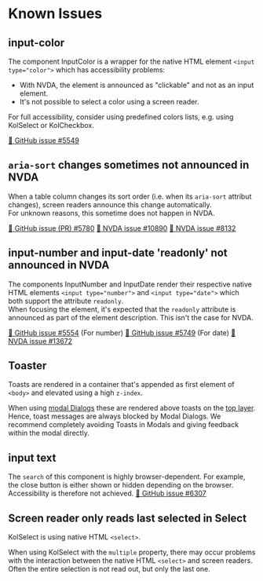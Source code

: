 <!-- Note: Headings might be used for anchor-links. Please check for references before adjusting them. -->

# Known Issues

## input-color

The component InputColor is a wrapper for the native HTML element `<input type="color">` which has accessibility problems:

- With NVDA, the element is announced as "clickable" and not as an input element.
- It's not possible to select a color using a screen reader.

For full accessibility, consider using predefined colors lists, e.g. using KolSelect or KolCheckbox.

[🐞 GitHub issue #5549](https://github.com/public-ui/kolibri/issues/5549)

## `aria-sort` changes sometimes not announced in NVDA

When a table column changes its sort order (i.e. when its `aria-sort` attribut changes), screen readers announce this change automatically.  
For unknown reasons, this sometime does not happen in NVDA.

[🐞 GitHub issue (PR) #5780](https://github.com/public-ui/kolibri/pull/5780)
[🐞 NVDA issue #10890](https://github.com/nvaccess/nvda/issues/10890)
[🐞 NVDA issue #8132](https://github.com/nvaccess/nvda/issues/8132)

## input-number and input-date 'readonly' not announced in NVDA

The components InputNumber and InputDate render their respective native HTML elements `<input type="number">` and `<input type="date">` which both support the
attribute `readonly`.  
When focusing the element, it's expected that the `readonly` attribute is announced as part of the element description. This isn't the case for NVDA.

[🐞 GitHub issue #5554](https://github.com/public-ui/kolibri/issues/5554) (For number)
[🐞 GitHub issue #5749](https://github.com/public-ui/kolibri/issues/5749) (For date)
[🐞 NVDA issue #13672](https://github.com/nvaccess/nvda/issues/13672)

## Toaster

Toasts are rendered in a container that's appended as first element of `<body>` and elevated using a high `z-index`.

When using [modal Dialogs](https://developer.mozilla.org/en-US/docs/Web/HTML/Element/dialog) these are rendered above toasts on the
[top layer](https://developer.mozilla.org/en-US/docs/Glossary/Top_layer). Hence, toast messages are always blocked by Modal Dialogs. We recommend completely
avoiding Toasts in Modals and giving feedback within the modal directly.

## input text

The `search` of this component is highly browser-dependent. For example, the close button is either shown or hidden depending on the browser. Accessibility is therefore not achieved.
[🐞 GitHub issue #6307](https://github.com/public-ui/kolibri/issues/6307)

## Screen reader only reads last selected in Select

KolSelect is using native HTML `<select>`. 

When using KolSelect with the `multiple` property, there may occur problems with the interaction between the native HTML `<select>` and screen readers. 
Often the entire selection is not read out, but only the last one.